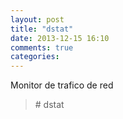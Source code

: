 ```yaml
---
layout: post
title: "dstat"
date: 2013-12-15 16:10
comments: true
categories: 
---
```

Monitor  de trafico de red

>\# dstat 

